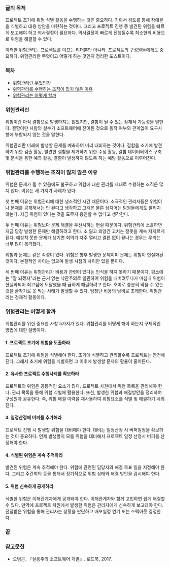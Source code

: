 ### 글의 목적
프로젝트 초기에 위험 식별 활동을 수행하는 것은 중요하다. 기획서 검토를 통해 장애물을 식별하고 대응 방안을 마련하는 것이다. 그리고 프로젝트 진행 중 발견된 위험을 빠르게 보고해야 하고 의사결정이 필요하다. 의사결정이 빠르게 진행될수록 최소한의 비용으로 위험을 해결할 수 있다.

이러한 위험관리는 프로젝트를 이끄는 리더뿐만 아니라. 프로젝트의 구성원들에게도 중요하다. 위험관리란 무엇이고 어떻게 하는 것인지 정리한 포스트이다.

### 목차
- [위험관리란 무엇인가](#위험관리란-무엇인가)
- [위험관리를 수행하는 조직이 많지 않은 이유](#위험관리를-수행하는-조직이-많지-않은-이유)
- [위험관리는 어떻게 할까](#위험관리는-어떻게-할까)

### 위험관리란
위험이란 아직 결함으로 발생하지는 않았지만, 결함이 될 수 있는 잠재적 가능성을 말한다. 결함이란 사람의 실수가 소프트웨어에 전이된 것으로 동작 여부와 관계없이 요구사항에 부합되지 않는 것을 말한다.

위험관리란 미래에 발생할 문제를 예측하여 미리 대비하는 것이다. 결함을 조기에 발견하기 위한 검출 활동, 발견한 결함을 제거하기 위한 수정 활동, 결함 데이터베이스 구축 및 분석을 통한 예측 활동, 결함이 발생하지 않도록 하는 예방 활동으로 이루어진다.

### 위험관리를 수행하는 조직이 많지 않은 이유
위험은 문제가 될 수 있음에도 불구하고 위험에 대한 관리를 제대로 수행하는 조직은 많지 않다. 이유는 세 가지가 사례가 있다.

첫 번째 이유는 위험관리에 대한 냉소적인 시간 때문이다. 소극적인 관리자들은 위험이나 문제를 공개해서는 안 된다고 생각하고 고객은 물론 심지어는 팀원들에게도 알리지 않는다. 지금 위험이 있다는 것을 도무지 용인할 수 없다고 생각한다.

두 번째 이유는 위험보다 문제 해결을 우선시하는 현실 때문이다. 위험관리에 소홀하면 지금 당장 발생한 문제만 해결하려고 한다. 소 잃고 외양간 고치는 잘못을 계속 저지르게 된다. 예상치 못한 문제가 생기면 회의가 자주 열리고 결론 없이 끝나는 경우는 우리는 너무 많이 목격했다.

위험과 문제는 같은 속성이 있다. 위험은 향후 발생한 문제이며 문제는 위험이 현실화된 것이다. 본질적인 차이는 없으며 발생 시점의 차이만 있을 뿐이다.

세 번째 이유는 위험관리가 비용과 관련이 있다는 인식을 하지 못하기 때문이다. 평소에는 "잘 되겠지"라는 근거 없는 낙관주의로 일관하여 위험을 내버려두다가 마침내 위험이 현실화되어 최고점에 도달했을 때 급하게 해결하려고 한다. 호미로 충분히 막을 수 있는 것을 굴착기로 못 막는 사태가 발생할 수 있다. 엄청난 비용의 낭비로 초래한다. 위험관리는 경제적 활동이다.

### 위험관리는 어떻게 할까
위험관리를 위한 중요한 사항 5가지가 있다. 위험관리를 어떻게 해야 하는지 구체적인 방법에 대한 설명이다.

#### 1. 프로젝트 초기에 위험을 도출하라
프로젝트 초기에 위험을 식별해야 한다. 초기에 식별하고 관리할수록 프로젝트는 안전해진다. 그래서 초기에 위험을 식별하면 그 이후에 발생할 문제의 활율이 줄어든다.

#### 2. 유사한 프로젝트 수행사례를 확보하라
프로젝트의 위험은 공통적인 요소가 많다. 프로젝트 차원에서 위험 목록을 관리해야 한다. 관리 목록을 통해 위험 식별에 활용한다. 또한, 발생한 위험과 해결방안을 정리하여 구성원과 공유한다. 즉, 위험 해결 이력을 재사용하여 위험요소를 식별 및 해결하기 쉬워진다.

#### 3. 일정산정에 버퍼를 추가해라
프로젝트 진행 시 발생할 위험을 대비해야 한다. 대비는 일정산정 시 버퍼일정을 확보하는 것이 중요하다. 언제 발생할지 모를 위험을 대비해서 프로젝트 일정 산정시 버퍼를 산정해야 한다.

#### 4. 식별된 위험은 계속 추적하라
발견된 위험은 계속 추적해야 한다. 위험에 관련된 담당자와 해결 목표 일을 지정해야 한다. 그리고 주간회의 등을 통해서 정기적으로 위험 상태와 해결 방안을 감시해야 한다.

#### 5. 위험 신속하게 공개하라
식별한 위험은 이해관계자에게 공개돼야 한다. 이해관계자와 함께 고민하면 쉽게 해결할 수 있다. 만약에 프로젝트 차원에서 발생한 위험은 관리자에게 신속하게 보고돼야 한다. 전달받은 위험을 통해 관리자는 상황을 판단하고 배포일정 연기 또는 스펙아웃 결정한다.

### 끝

### 참고문헌
- 오병곤. 『실용주의 소프트웨어 개발』. 로드북, 2017.
